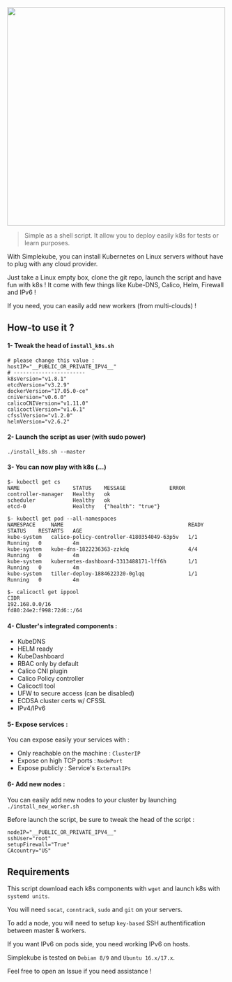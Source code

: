 <img src="https://i.imgur.com/gMGVimd.png" width="500">

> Simple as a shell script. It allow you to deploy easily k8s for tests or learn purposes.

With Simplekube, you can install Kubernetes on Linux servers without have to plug with any cloud provider.

Just take a Linux empty box, clone the git repo, launch the script and have fun with k8s ! 
It come with few things like Kube-DNS, Calico, Helm, Firewall and IPv6 !

If you need, you can easily add new workers (from multi-clouds) !

## How-to use it ?

#### 1- Tweak the head of `install_k8s.sh`
 
```
# please change this value :
hostIP="__PUBLIC_OR_PRIVATE_IPV4__"
# -----------------------
k8sVersion="v1.8.1"
etcdVersion="v3.2.9"
dockerVersion="17.05.0-ce"
cniVersion="v0.6.0"
calicoCNIVersion="v1.11.0"
calicoctlVersion="v1.6.1"
cfsslVersion="v1.2.0"
helmVersion="v2.6.2"
```
#### 2- Launch the script as user (with sudo power)

`./install_k8s.sh --master`

#### 3- You can now play with k8s (...)
```
$- kubectl get cs 
NAME                 STATUS    MESSAGE              ERROR
controller-manager   Healthy   ok
scheduler            Healthy   ok
etcd-0               Healthy   {"health": "true"}

$- kubectl get pod --all-namespaces
NAMESPACE     NAME                                        READY     STATUS    RESTARTS   AGE
kube-system   calico-policy-controller-4180354049-63p5v   1/1       Running   0          4m
kube-system   kube-dns-1822236363-zzkdq                   4/4       Running   0          4m
kube-system   kubernetes-dashboard-3313488171-lff6h       1/1       Running   0          4m
kube-system   tiller-deploy-1884622320-0glqq              1/1       Running   0          4m

$- calicoctl get ippool
CIDR
192.168.0.0/16
fd80:24e2:f998:72d6::/64
```
#### 4- Cluster's integrated components :

  - KubeDNS
  - HELM ready
  - KubeDashboard
  - RBAC only by default
  - Calico CNI plugin
  - Calico Policy controller 
  - Calicoctl tool
  - UFW to secure access (can be disabled)
  - ECDSA cluster certs w/ CFSSL
  - IPv4/IPv6

#### 5- Expose services :

You can expose easily your services with :

  - Only reachable on the machine : `ClusterIP`
  - Expose on high TCP ports : `NodePort`
  - Expose publicly : Service's `ExternalIPs`


#### 6- Add new nodes :

You can easily add new nodes to your cluster by launching `./install_new_worker.sh`

Before launch the script, be sure to tweak the head of the script :
```
nodeIP="__PUBLIC_OR_PRIVATE_IPV4__"
sshUser="root"
setupFirewall="True"
CAcountry="US"
```

## Requirements

This script download each k8s components with `wget` and launch k8s with `systemd units`. 

You will need `socat`, `conntrack`, `sudo` and `git` on your servers. 

To add a node, you will need to setup `key-based` SSH authentification between master & workers.

If you want IPv6 on pods side, you need working IPv6 on hosts.

Simplekube is tested on `Debian 8/9` and `Ubuntu 16.x/17.x`.

Feel free to open an Issue if you need assistance !
